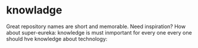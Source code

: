 # knowladge
Great repository names are short and memorable. Need inspiration? How about super-eureka:
knowledge is must inmportant for every one
every one should hve knowledge about technology:
